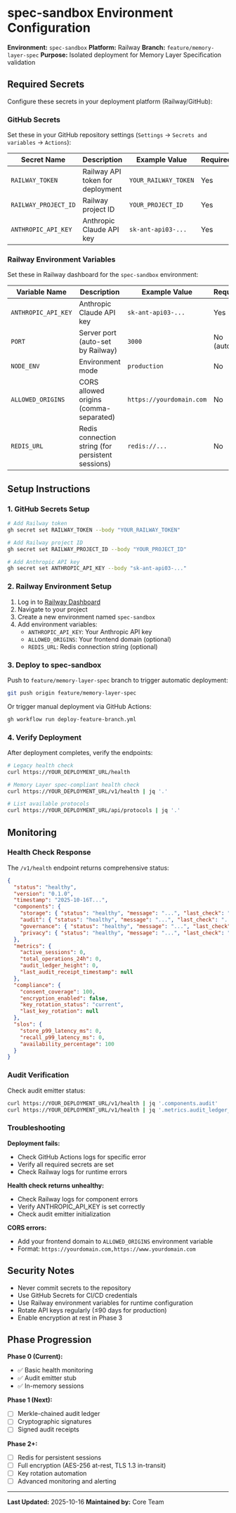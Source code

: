 # spec-sandbox Environment Configuration

**Environment:** `spec-sandbox` **Platform:** Railway **Branch:** `feature/memory-layer-spec`
**Purpose:** Isolated deployment for Memory Layer Specification validation

## Required Secrets

Configure these secrets in your deployment platform (Railway/GitHub):

### GitHub Secrets

Set these in your GitHub repository settings (`Settings` → `Secrets and variables` → `Actions`):

| Secret Name          | Description                      | Example Value        | Required |
| -------------------- | -------------------------------- | -------------------- | -------- |
| `RAILWAY_TOKEN`      | Railway API token for deployment | `YOUR_RAILWAY_TOKEN` | Yes      |
| `RAILWAY_PROJECT_ID` | Railway project ID               | `YOUR_PROJECT_ID`    | Yes      |
| `ANTHROPIC_API_KEY`  | Anthropic Claude API key         | `sk-ant-api03-...`   | Yes      |

### Railway Environment Variables

Set these in Railway dashboard for the `spec-sandbox` environment:

| Variable Name       | Description                                       | Example Value            | Required  |
| ------------------- | ------------------------------------------------- | ------------------------ | --------- |
| `ANTHROPIC_API_KEY` | Anthropic Claude API key                          | `sk-ant-api03-...`       | Yes       |
| `PORT`              | Server port (auto-set by Railway)                 | `3000`                   | No (auto) |
| `NODE_ENV`          | Environment mode                                  | `production`             | No        |
| `ALLOWED_ORIGINS`   | CORS allowed origins (comma-separated)            | `https://yourdomain.com` | No        |
| `REDIS_URL`         | Redis connection string (for persistent sessions) | `redis://...`            | No        |

## Setup Instructions

### 1. GitHub Secrets Setup

```bash
# Add Railway token
gh secret set RAILWAY_TOKEN --body "YOUR_RAILWAY_TOKEN"

# Add Railway project ID
gh secret set RAILWAY_PROJECT_ID --body "YOUR_PROJECT_ID"

# Add Anthropic API key
gh secret set ANTHROPIC_API_KEY --body "sk-ant-api03-..."
```

### 2. Railway Environment Setup

1. Log in to [Railway Dashboard](https://railway.app/)
2. Navigate to your project
3. Create a new environment named `spec-sandbox`
4. Add environment variables:
   - `ANTHROPIC_API_KEY`: Your Anthropic API key
   - `ALLOWED_ORIGINS`: Your frontend domain (optional)
   - `REDIS_URL`: Redis connection string (optional)

### 3. Deploy to spec-sandbox

Push to `feature/memory-layer-spec` branch to trigger automatic deployment:

```bash
git push origin feature/memory-layer-spec
```

Or trigger manual deployment via GitHub Actions:

```bash
gh workflow run deploy-feature-branch.yml
```

### 4. Verify Deployment

After deployment completes, verify the endpoints:

```bash
# Legacy health check
curl https://YOUR_DEPLOYMENT_URL/health

# Memory Layer spec-compliant health check
curl https://YOUR_DEPLOYMENT_URL/v1/health | jq '.'

# List available protocols
curl https://YOUR_DEPLOYMENT_URL/api/protocols | jq '.'
```

## Monitoring

### Health Check Response

The `/v1/health` endpoint returns comprehensive status:

```json
{
  "status": "healthy",
  "version": "0.1.0",
  "timestamp": "2025-10-16T...",
  "components": {
    "storage": { "status": "healthy", "message": "...", "last_check": "..." },
    "audit": { "status": "healthy", "message": "...", "last_check": "..." },
    "governance": { "status": "healthy", "message": "...", "last_check": "..." },
    "privacy": { "status": "healthy", "message": "...", "last_check": "..." }
  },
  "metrics": {
    "active_sessions": 0,
    "total_operations_24h": 0,
    "audit_ledger_height": 0,
    "last_audit_receipt_timestamp": null
  },
  "compliance": {
    "consent_coverage": 100,
    "encryption_enabled": false,
    "key_rotation_status": "current",
    "last_key_rotation": null
  },
  "slos": {
    "store_p99_latency_ms": 0,
    "recall_p99_latency_ms": 0,
    "availability_percentage": 100
  }
}
```

### Audit Verification

Check audit emitter status:

```bash
curl https://YOUR_DEPLOYMENT_URL/v1/health | jq '.components.audit'
curl https://YOUR_DEPLOYMENT_URL/v1/health | jq '.metrics.audit_ledger_height'
```

### Troubleshooting

**Deployment fails:**

- Check GitHub Actions logs for specific error
- Verify all required secrets are set
- Check Railway logs for runtime errors

**Health check returns unhealthy:**

- Check Railway logs for component errors
- Verify ANTHROPIC_API_KEY is set correctly
- Check audit emitter initialization

**CORS errors:**

- Add your frontend domain to `ALLOWED_ORIGINS` environment variable
- Format: `https://yourdomain.com,https://www.yourdomain.com`

## Security Notes

- Never commit secrets to the repository
- Use GitHub Secrets for CI/CD credentials
- Use Railway environment variables for runtime configuration
- Rotate API keys regularly (≤90 days for production)
- Enable encryption at rest in Phase 3

## Phase Progression

**Phase 0 (Current):**

- ✅ Basic health monitoring
- ✅ Audit emitter stub
- ✅ In-memory sessions

**Phase 1 (Next):**

- [ ] Merkle-chained audit ledger
- [ ] Cryptographic signatures
- [ ] Signed audit receipts

**Phase 2+:**

- [ ] Redis for persistent sessions
- [ ] Full encryption (AES-256 at-rest, TLS 1.3 in-transit)
- [ ] Key rotation automation
- [ ] Advanced monitoring and alerting

---

**Last Updated:** 2025-10-16 **Maintained by:** Core Team
